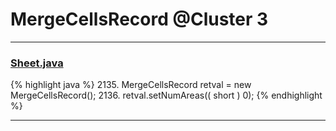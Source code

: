 # MergeCellsRecord @Cluster 3

***

### [Sheet.java](https://searchcode.com/codesearch/view/15642365/)
{% highlight java %}
2135. MergeCellsRecord retval = new MergeCellsRecord();
2136. retval.setNumAreas(( short ) 0);
{% endhighlight %}

***

